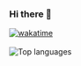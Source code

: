 ### Hi there 👋

[![wakatime](https://wakatime.com/badge/user/368879df-dc38-4b1a-86c4-8a2054a0e074.svg?style=flat)](https://wakatime.com/@368879df-dc38-4b1a-86c4-8a2054a0e074)
<br><br>
![Top languages](https://github-readme-stats.vercel.app/api/top-langs/?username=kano-o&count_private=true&title_color=77bdfb&icon_color=77bdfb&text_color=77bdfb&bg_color=0d1117&langs_count=6&layout=compact&hide_border=true)
